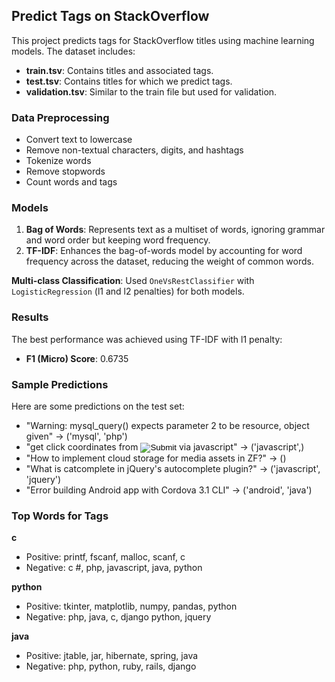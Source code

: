 ## Predict Tags on StackOverflow

This project predicts tags for StackOverflow titles using machine learning models. The dataset includes:

- **train.tsv**: Contains titles and associated tags.
- **test.tsv**: Contains titles for which we predict tags.
- **validation.tsv**: Similar to the train file but used for validation.

### Data Preprocessing

- Convert text to lowercase
- Remove non-textual characters, digits, and hashtags
- Tokenize words
- Remove stopwords
- Count words and tags

### Models

1. **Bag of Words**: Represents text as a multiset of words, ignoring grammar and word order but keeping word frequency.
2. **TF-IDF**: Enhances the bag-of-words model by accounting for word frequency across the dataset, reducing the weight of common words.

**Multi-class Classification**: Used `OneVsRestClassifier` with `LogisticRegression` (l1 and l2 penalties) for both models.

### Results

The best performance was achieved using TF-IDF with l1 penalty:

- **F1 (Micro) Score**: 0.6735

### Sample Predictions

Here are some predictions on the test set:

- "Warning: mysql_query() expects parameter 2 to be resource, object given" → ('mysql', 'php')
- "get click coordinates from <input type='image'> via javascript" → ('javascript',)
- "How to implement cloud storage for media assets in ZF?" → ()
- "What is catcomplete in jQuery's autocomplete plugin?" → ('javascript', 'jquery')
- "Error building Android app with Cordova 3.1 CLI" → ('android', 'java')

### Top Words for Tags

**c**
- Positive: printf, fscanf, malloc, scanf, c
- Negative: c #, php, javascript, java, python

**python**
- Positive: tkinter, matplotlib, numpy, pandas, python
- Negative: php, java, c, django python, jquery

**java**
- Positive: jtable, jar, hibernate, spring, java
- Negative: php, python, ruby, rails, django
